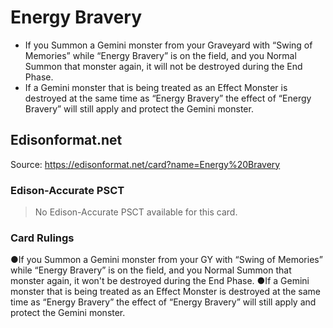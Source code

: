 # Energy Bravery

*   If you Summon a Gemini monster from your Graveyard with “Swing of Memories” while “Energy Bravery” is on the field, and you Normal Summon that monster again, it will not be destroyed during the End Phase.
*   If a Gemini monster that is being treated as an Effect Monster is destroyed at the same time as “Energy Bravery” the effect of “Energy Bravery” will still apply and protect the Gemini monster.

## Edisonformat.net

Source: https://edisonformat.net/card?name=Energy%20Bravery

### Edison-Accurate PSCT

> No Edison-Accurate PSCT available for this card.

### Card Rulings

●If you Summon a Gemini monster from your GY with “Swing of Memories” while “Energy Bravery” is on the field, and you Normal Summon that monster again, it won't be destroyed during the End Phase.
●If a Gemini monster that is being treated as an Effect Monster is destroyed at the same time as “Energy Bravery” the effect of “Energy Bravery” will still apply and protect the Gemini monster.
            
